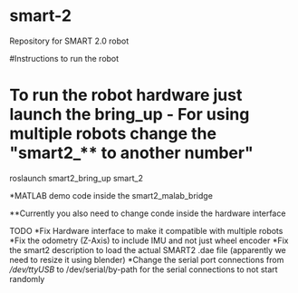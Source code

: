 # smart-2
Repository for SMART 2.0 robot

#Instructions to run the robot

# To run the robot hardware just launch the bring_up - For using multiple robots change the "smart2_** to another number" 	
roslaunch smart2_bring_up smart_2

*MATLAB demo code inside the smart2_malab_bridge

**Currently you also need to change conde inside the hardware interface

TODO
*Fix Hardware interface to make it compatible with multiple robots
*Fix the odometry (Z-Axis) to include IMU and not just wheel encoder
*Fix the smart2 description to load the actual SMART2 .dae file (apparently we need to resize it using blender)
*Change the serial port connections from */dev/ttyUSB* to /dev/serial/by-path for the serial connections to not start randomly 
